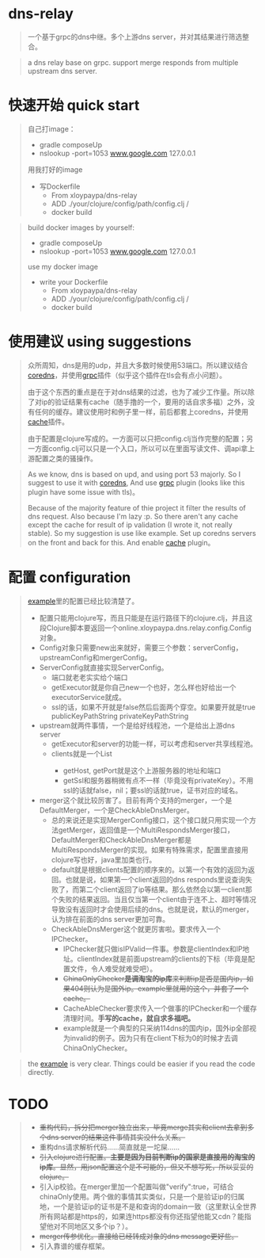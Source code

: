 # dns-relay
>一个基于grpc的dns中继。多个上游dns server，并对其结果进行筛选整合。

>a dns relay base on grpc. support merge responds from multiple upstream dns server.

# 快速开始 quick start 
>自己打image：
>* gradle composeUp
>* nslookup -port=1053 www.google.com 127.0.0.1
>
>用我打好的image
>* 写Dockerfile
>   * From xloypaypa/dns-relay
>   * ADD ./your/clojure/config/path/config.clj /
>   * docker build

>build docker images by yourself:
>* gradle composeUp
>* nslookup -port=1053 www.google.com 127.0.0.1
>
>use my docker image
>* write your Dockerfile
>   * From xloypaypa/dns-relay
>   * ADD ./your/clojure/config/path/config.clj /
>   * docker build

# 使用建议 using suggestions
>众所周知，dns是用的udp，并且大多数时候使用53端口。所以建议结合[coredns](https://coredns.io/)，并使用[grpc](https://coredns.io/plugins/grpc/)插件（似乎这个插件在tls会有点小问题）。
>
>由于这个东西的重点是在于对dns结果的过滤，也为了减少工作量。所以除了对ip的验证结果有cache（随手撸的一个，要用的话自求多福）之外，没有任何的缓存。建议使用时和例子里一样，前后都套上coredns，并使用[cache](https://coredns.io/plugins/cache/)插件。
>
>由于配置是clojure写成的。一方面可以只把config.clj当作完整的配置；另一方面config.clj可以只是一个入口，所以可以在里面写读文件、调api拿上游配置之类的骚操作。

>As we know, dns is based on upd, and using port 53 majorly. So I suggest to use it with [coredns](https://coredns.io/), And use [grpc](https://coredns.io/plugins/grpc/) plugin (looks like this plugin have some issue with tls)。
>
>Because of the majority feature of thie project it filter the results of dns request. Also because I'm lazy :p. So there aren't any cache except the cache for result of ip validation (I wrote it, not really stable). So my suggestion is use like example. Set up coredns servers on the front and back for this. And enable [cache](https://coredns.io/plugins/cache/) plugin。 

# 配置 configuration
>[example](https://github.com/xloypaypa/dns-relay/tree/master/example)里的配置已经比较清楚了。
>* 配置只能用clojure写，而且只能是在运行路径下的clojure.clj，并且这段Clojure脚本要返回一个online.xloypaypa.dns.relay.config.Config对象。
>* Config对象只需要new出来就好，需要三个参数：serverConfig，upstreamConfig和mergerConfig。
>* ServerConfig就直接实现ServerConfig。
>   * 端口就老老实实给个端口
>   * getExecutor就是你自己new一个也好，怎么样也好给出一个executorService就成。
>   * ssl的话，如果不开就是false然后后面两个穿空。如果要开就是true publicKeyPathString privateKeyPathString
>* upstream就两件事情，一个是给好线程池，一个是给出上游dns server
>   * getExecutor和server的功能一样，可以考虑和server共享线程池。
>   * clients就是一个List<ClientConfig>
>       * getHost, getPort就是这个上游服务器的地址和端口
>       * getSsl和服务器稍微有点不一样（毕竟没有privateKey）。不用ssl的话就false，nil；要ssl的话就true，证书对应的域名。
>* merger这个就比较厉害了。目前有两个支持的merger，一个是DefaultMerger，一个是CheckAbleDnsMerger。
>   * 总的来说还是实现MergerConfig接口，这个接口就只用实现一个方法getMerger，返回值是一个MultiRespondsMerger接口，DefaultMerger和CheckAbleDnsMerger都是MultiRespondsMerger的实现。如果有特殊需求，配置里直接用clojure写也好，java里加类也行。
>   * default就是根据clients配置的顺序来的。以第一个有效的返回为返回。也就是说，如果第一个client返回的dns responds里说查询失败了，而第二个client返回了ip等结果。那么依然会以第一client那个失败的结果返回。当且仅当第一个client由于连不上、超时等情况导致没有返回时才会使用后续的dns。也就是说，默认的merger，认为排在前面的dns server更加可靠。
>   * CheckAbleDnsMerger这个就更厉害啦。要求传入一个IPChecker。
>       * IPChecker就只做isIPValid一件事。参数是clientIndex和IP地址。clientIndex就是前面upstream的clients的下标（毕竟是配置文件，令人难受就难受吧）。
>       * ~~ChinaOnlyChecker**是调淘宝的ip库**来判断ip是否是国内ip，如果404则认为是国外ip。example里就用的这个，并套了一个cache。~~
>       * CacheAbleChecker要求传入一个做事的IPChecker和一个缓存清理时间。**手写的cache，就自求多福吧。**
>       * example就是一个典型的只采纳114dns的国内ip，国外ip全部视为invalid的例子。因为只有在client下标为0的时候才去调ChinaOnlyChecker。

> the [example](https://github.com/xloypaypa/dns-relay/tree/master/example) is very clear. Things could be easier if you read the code directly.

# TODO
>* ~~重构代码，拆分把merger独立出来，毕竟merge其实和client去拿到多个dns server的结果这件事情其实没什么关系。~~
>* 重构dns请求解析代码……简直就是一坨屎……
>* ~~引入clojure进行配置。**主要是因为目前判断ip的国家是直接用的淘宝的ip库**。显然，用json配置这个是不可能的，但又不想写死，所以妥妥的clojure。~~
>* 引入ip校验。在merger里加一个配置叫做"verify":true，可结合chinaOnly使用。两个做的事情其实类似，只是一个是验证ip的归属地，一个是验证ip的证书是不是和查询的domain一致（这里默认全世界所有网站都是https的，如果连https都没有你还指望他能又cdn？能指望他对不同地区又多个ip？）。
>* ~~merger传参优化。直接给已经转成对象的dns message更好些。~~
>* 引入靠谱的缓存框架。
